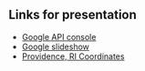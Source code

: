 ## Links for presentation

* [Google API console](https://console.developers.google.com/apis/)
* [Google slideshow](https://docs.google.com/presentation/d/1czD0k2ujM8w_jeqpDUgSbkieZLCypP4W0l7PctJIgDg/edit#slide=id.g742e3e7cd_1_16)
* [Providence, RI Coordinates](https://www.google.com/search?q=providence%2C+ri+coordinates&oq=providence%2C+ri+coordinates&aqs=chrome..69i57j0.5614j1j9&sourceid=chrome&ie=UTF-8)
